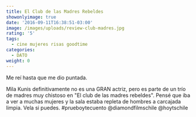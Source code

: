 ```yaml
---
title: El Club de las Madres Rebeldes
showonlyimage: true
date: '2016-09-11T16:38:51-03:00'
image: /images/uploads/review-club-madres.jpg
rating: '5'
tags:
  - cine mujeres risas goodtime
categories:
  - DATO
weight: 0
---
```

Me reí hasta que me dio puntada. 

<!--more-->

Mila Kunis definitivamente no es una GRAN actriz, pero es parte de un trío de madres muy chistoso en "El club de las madres rebeldes". Pensé que iba a ver a muchas mujeres y la sala estaba repleta de hombres a carcajada limpia. Vela si puedes. #prueboytecuento @diamondfilmschile @hoytschile
